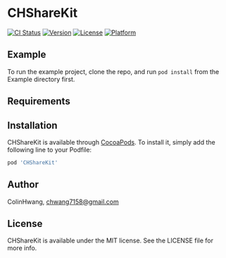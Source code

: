 # CHShareKit

[![CI Status](https://img.shields.io/travis/ColinHwang/CHShareKit.svg?style=flat)](https://travis-ci.org/ColinHwang/CHShareKit)
[![Version](https://img.shields.io/cocoapods/v/CHShareKit.svg?style=flat)](https://cocoapods.org/pods/CHShareKit)
[![License](https://img.shields.io/cocoapods/l/CHShareKit.svg?style=flat)](https://cocoapods.org/pods/CHShareKit)
[![Platform](https://img.shields.io/cocoapods/p/CHShareKit.svg?style=flat)](https://cocoapods.org/pods/CHShareKit)

## Example

To run the example project, clone the repo, and run `pod install` from the Example directory first.

## Requirements

## Installation

CHShareKit is available through [CocoaPods](https://cocoapods.org). To install
it, simply add the following line to your Podfile:

```ruby
pod 'CHShareKit'
```

## Author

ColinHwang, chwang7158@gmail.com

## License

CHShareKit is available under the MIT license. See the LICENSE file for more info.
